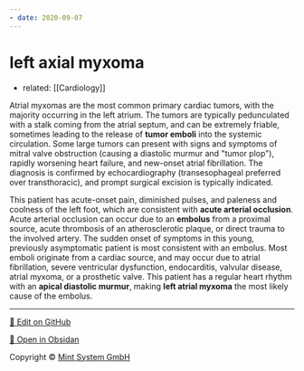 ```yaml
---
- date: 2020-09-07
---
```


# left axial myxoma

- related: [[Cardiology]]

<!--  left axial myxoma complications -->

Atrial myxomas are the most common primary cardiac tumors, with the majority occurring in the left atrium.  The tumors are typically pedunculated with a stalk coming from the atrial septum, and can be extremely friable, sometimes leading to the release of **tumor emboli** into the systemic circulation.  Some large tumors can present with signs and symptoms of mitral valve obstruction (causing a diastolic murmur and "tumor plop"), rapidly worsening heart failure, and new-onset atrial fibrillation.  The diagnosis is confirmed by echocardiography (transesophageal preferred over transthoracic), and prompt surgical excision is typically indicated.

This patient has acute-onset pain, diminished pulses, and paleness and coolness of the left foot, which are consistent with **acute arterial occlusion**.  Acute arterial occlusion can occur due to an **embolus** from a proximal source, acute thrombosis of an atherosclerotic plaque, or direct trauma to the involved artery.  The sudden onset of symptoms in this young, previously asymptomatic patient is most consistent with an embolus.  Most emboli originate from a cardiac source, and may occur due to atrial fibrillation, severe ventricular dysfunction, endocarditis, valvular disease, atrial myxoma, or a prosthetic valve.  This patient has a regular heart rhythm with an **apical diastolic murmur**, making **left atrial myxoma** the most likely cause of the embolus.


<hr>

[📝 Edit on GitHub](https://github.com/Mint-System/Knowledge/blob/master/left%20axial%20myxoma.md)

[📂 Open in Obsidan](obsidian://open?vault=Knowledge%20Mint%20System&file=left%20axial%20myxoma.md ':target=_self')

<footer>Copyright © <a href="https://www.mint-system.ch/">Mint System GmbH</a></footer>